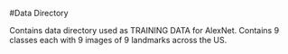 #Data Directory

Contains data directory used as TRAINING DATA for AlexNet. Contains 9 classes each with 9 images of 9 landmarks across the US.

